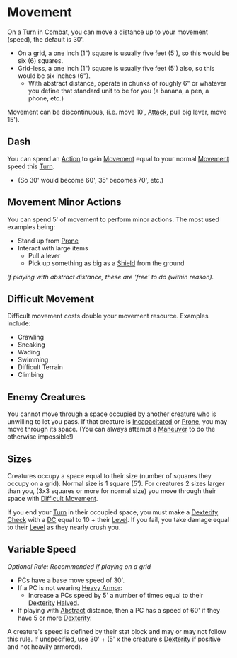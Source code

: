 # Movement

On a [Turn](Turn.md) in [Combat](Combat.md), you can move a distance up to your movement (speed), the default is 30'.

- On a grid, a one inch (1") square is usually five feet (5'), so this would be six (6) squares.
- Grid-less, a one inch (1") square is usually five feet (5') also, so this would be six inches (6").
	- With abstract distance, operate in chunks of roughly 6" or whatever you define that standard unit to be for you (a banana, a pen, a phone, etc.)

Movement can be discontinuous, (i.e. move 10', [Attack](Attack.md), pull big lever, move 15').

## Dash

You can spend an [Action](Action.md) to gain [Movement](Movement.md) equal to your normal [Movement](Movement.md) speed this [Turn](Turn.md).

- (So 30' would become 60', 35' becomes 70', etc.)

## Movement Minor Actions

You can spend 5' of movement to perform minor actions. The most used examples being:

- Stand up from [Prone](../Conditions/Prone.md)
- Interact with large items
	- Pull a lever
	- Pick up something as big as a [Shield](../Items/Individual%20Item%20Cards/Armors/Mundane%20Armors/Mundane%20Shield.md) from the ground 

*If playing with abstract distance, these are 'free' to do (within reason).*

## Difficult Movement

Difficult movement costs double your movement resource. Examples include:

- Crawling
- Sneaking
- Wading
- Swimming
- Difficult Terrain
- Climbing

## Enemy Creatures

You cannot move through a space occupied by another creature who is unwilling to let you pass. If that creature is [Incapacitated](../Conditions/Incapacitated.md) or [Prone](../Conditions/Prone.md), you may move through its space. (You can always attempt a [Maneuver](Maneuver.md) to do the otherwise impossible!)

## Sizes

Creatures occupy a space equal to their size (number of squares they occupy on a grid). Normal size is 1 square (5'). For creatures 2 sizes larger than you, (3x3 squares or more for normal size) you move through their space with [Difficult Movement](Movement.md#Difficult%20Movement).

If you end your [Turn](Turn.md) in their occupied space, you must make a [Dexterity](../Player%20Characters/Chosen%20Statistics/Dexterity.md) [Check](Check.md) with a [DC](DC.md) equal to 10 + their [Level](../Player%20Characters/Derived%20Statistics/Level.md). If you fail, you take damage equal to their [Level](../Player%20Characters/Derived%20Statistics/Level.md) as they nearly crush you.

## Variable Speed

*Optional Rule: Recommended if playing on a grid*
- PCs have a base move speed of 30'.
- If a PC is not wearing [Heavy Armor](../Items/Individual%20Item%20Cards/Armors/Armor%20Properties/Heavy%20Armor%20Property.md):
	- Increase a PCs speed by 5' a number of times equal to their [Dexterity](../Player%20Characters/Chosen%20Statistics/Dexterity.md) [Halved](../Foreword/Rule%20for%20rules.md#Halving).
- If playing with [Abstract](../Magic/Spells/Area%20of%20Effect.md#Abstract) distance, then a PC has a speed of 60' if they have 5 or more [Dexterity](../Player%20Characters/Chosen%20Statistics/Dexterity.md).

A creature's speed is defined by their stat block and may or may not follow this rule. If unspecified, use 30' + (5' x the creature's [Dexterity](../Player%20Characters/Chosen%20Statistics/Dexterity.md) if positive and not heavily armored).
